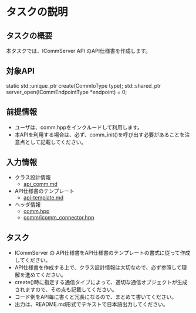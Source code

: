 # タスクの説明
## タスクの概要

本タスクでは、ICommServer API のAPI仕様書を作成します。

## 対象API

static std::unique_ptr<ICommServer> create(CommIoType type);
std::shared_ptr<ICommIO> server_open(ICommEndpointType *endpoint) = 0;

## 前提情報

- ユーザは、comm.hppをインクルードして利用します。
- 本APIを利用する場合は、必ず、comm_init()を呼び出す必要があることを注意点として記載してください。

## 入力情報

- クラス設計情報
  - [api_comm.md](https://github.com/toppers/hakoniwa-drone-core/blob/main/docs/api/comm/api_comm.md)
- API仕様書のテンプレート
  - [api-template.md](https://github.com/toppers/hakoniwa-drone-core/blob/main/docs/templates/api-template.md)
- ヘッダ情報
  - [comm.hpp](https://github.com/toppers/hakoniwa-drone-core/blob/main/include/comm.hpp)
  - [comm/icomm_connector.hpp](https://github.com/toppers/hakoniwa-drone-core/blob/main/include/comm/icomm_connector.hpp)

## タスク
- ICommServer の API仕様書をAPI仕様書のテンプレートの書式に従って作成してください。
- API仕様書を作成する上で、クラス設計情報は大切なので、必ず参照して理解を進めてください。
- create()時に指定する通信タイプによって、適切な通信オブジェクトが生成されますので、その点も記載してください。
- コード例をAPI毎に書くと冗長になるので、まとめて書いてください。
- 出力は、README.md形式でテキストで日本語出力してください。


